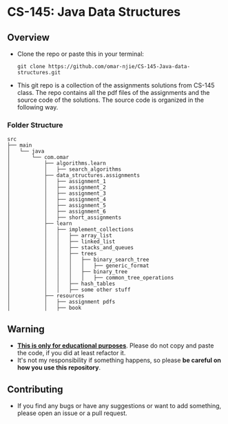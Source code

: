 # CS-145: Java Data Structures

## Overview

* Clone the repo or paste this in your terminal:

  ```
  git clone https://github.com/omar-njie/CS-145-Java-data-structures.git
  ```
* This git repo is a collection of the assignments solutions from CS-145 class. The repo contains all the pdf
  files of the assignments and the source code of the solutions. The source code is organized in the following way.

### Folder Structure

```
src
├── main
│   └── java
│       └── com.omar
│           ├── algorithms.learn
│           │   ├── search_algorithms
│           ├── data_structures.assignments
│           │   ├── assignment_1
│           │   ├── assignment_2
│           │   ├── assignment_3
│           │   ├── assignment_4
│           │   ├── assignment_5
│           │   ├── assignment_6
│           │   ├── short_assignments
│           ├── learn
│           │   ├── implement_collections
│           │   │   ├── array_list
│           │   │   ├── linked_list
│           │   │   ├── stacks_and_queues
│           │   │   ├── trees
│           │   │   │   ├── binary_search_tree
│           │   │   │   │   ├── generic_format
│           │   │   │   ├── binary_tree
│           │   │   │   │   ├── common_tree_operations
│           │   │   ├── hash_tables
│           │   │   ├── some other stuff
│           ├── resources
│           │   ├── assignment pdfs
│           │   ├── book
```

## Warning

* <u>**This is only for educational purposes**</u>. Please do not copy and paste the code, if you did at least refactor it.
* It's not my responsibility if something happens, so please **be careful on how you use this repository**.

## Contributing

* If you find any bugs or have any suggestions or want to add something, please open an issue or a pull request.